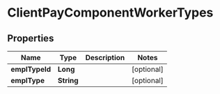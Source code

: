 

# ClientPayComponentWorkerTypes


## Properties

| Name | Type | Description | Notes |
|------------ | ------------- | ------------- | -------------|
|**emplTypeId** | **Long** |  |  [optional] |
|**emplType** | **String** |  |  [optional] |



